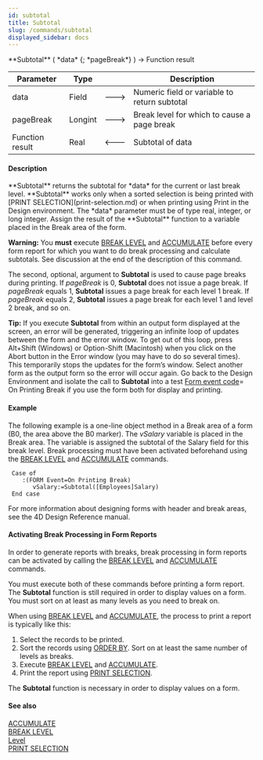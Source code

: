 ```yaml
---
id: subtotal
title: Subtotal
slug: /commands/subtotal
displayed_sidebar: docs
---
```


<!--REF #_command_.Subtotal.Syntax-->**Subtotal** ( *data* {; *pageBreak*} ) -> Function result<!-- END REF-->
<!--REF #_command_.Subtotal.Params-->
| Parameter | Type |  | Description |
| --- | --- | --- | --- |
| data | Field | &#x1F852; | Numeric field or variable to return subtotal |
| pageBreak | Longint | &#x1F852; | Break level for which to cause a page break |
| Function result | Real | &#x1F850; | Subtotal of data |

<!-- END REF-->

#### Description 

<!--REF #_command_.Subtotal.Summary-->**Subtotal** returns the subtotal for *data* for the current or last break level.<!-- END REF--> **Subtotal** works only when a sorted selection is being printed with [PRINT SELECTION](print-selection.md) or when printing using Print in the Design environment. The *data* parameter must be of type real, integer, or long integer. Assign the result of the **Subtotal** function to a variable placed in the Break area of the form.

**Warning:** You **must** execute [BREAK LEVEL](break-level.md) and [ACCUMULATE](accumulate.md) before every form report for which you want to do break processing and calculate subtotals. See discussion at the end of the description of this command.

The second, optional, argument to **Subtotal** is used to cause page breaks during printing. If *pageBreak* is 0, **Subtotal** does not issue a page break. If *pageBreak* equals 1, **Subtotal** issues a page break for each level 1 break. If *pageBreak* equals 2, **Subtotal** issues a page break for each level 1 and level 2 break, and so on.

**Tip:** If you execute **Subtotal** from within an output form displayed at the screen, an error will be generated, triggering an infinite loop of updates between the form and the error window. To get out of this loop, press Alt+Shift (Windows) or Option-Shift (Macintosh) when you click on the Abort button in the Error window (you may have to do so several times). This temporarily stops the updates for the form’s window. Select another form as the output form so the error will occur again. Go back to the Design Environment and isolate the call to **Subtotal** into a test [Form event code](form-event-code.md)\= On Printing Break if you use the form both for display and printing.

#### Example 

The following example is a one-line object method in a Break area of a form (B0, the area above the B0 marker). The *vSalary* variable is placed in the Break area. The variable is assigned the subtotal of the Salary field for this break level. Break processing must have been activated beforehand using the [BREAK LEVEL](break-level.md) and [ACCUMULATE](accumulate.md) commands.

```4d
 Case of
    :(FORM Event=On Printing Break)
       vSalary:=Subtotal([Employees]Salary)
 End case
```

For more information about designing forms with header and break areas, see the 4D Design Reference manual.

#### Activating Break Processing in Form Reports 

In order to generate reports with breaks, break processing in form reports can be activated by calling the [BREAK LEVEL](break-level.md) and [ACCUMULATE](accumulate.md) commands. 

You must execute both of these commands before printing a form report. The **Subtotal** function is still required in order to display values on a form. You must sort on at least as many levels as you need to break on.

When using [BREAK LEVEL](break-level.md) and [ACCUMULATE](accumulate.md), the process to print a report is typically like this: 

1. Select the records to be printed.
2. Sort the records using [ORDER BY](order-by.md). Sort on at least the same number of levels as breaks.
3. Execute [BREAK LEVEL](break-level.md) and [ACCUMULATE](accumulate.md).
4. Print the report using [PRINT SELECTION](print-selection.md).

The **Subtotal** function is necessary in order to display values on a form.

#### See also 

[ACCUMULATE](accumulate.md)  
[BREAK LEVEL](break-level.md)  
[Level](level.md)  
[PRINT SELECTION](print-selection.md)  